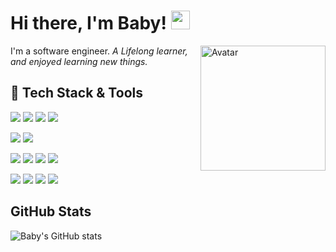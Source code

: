 # Hi there, I'm Baby! <img src="https://raw.githubusercontent.com/MartinHeinz/MartinHeinz/master/wave.gif" width="30px">

<img align='right' src="https://i.ibb.co/FYBVKGy/Maker.png" alt="Avatar" border="0" width="200">

I'm a software engineer. <em> A Lifelong learner, and enjoyed learning new things.</em>


## 🔧 Tech Stack & Tools
![](https://img.shields.io/badge/OS-Macos-informational?style=flat&logo=apple&logoColor=white&color=2bbc8a)
![](https://img.shields.io/badge/Editor-VsCode-informational?style=flat&logo=code&logoColor=white&color=2bbc8a)
![](https://img.shields.io/badge/Editor-XCode-informational?style=flat&logo=xcode&logoColor=white&color=2bbc8a)
![](https://img.shields.io/badge/Editor-AndroidStudio-informational?style=flat&logo=androidstudio&logoColor=white&color=2bbc8a)

![](https://img.shields.io/badge/Code-Flutter_Dart-informational?style=flat&logo=flutter&logoColor=white&color=2bbc8a)
![](https://img.shields.io/badge/Code-SwiftUI-informational?style=flat&logo=swift&logoColor=white&color=2bbc8a)

![](https://img.shields.io/badge/Code-Ruby_Rails-informational?style=flat&logo=ruby&logoColor=white&color=2bbc8a)
![](https://img.shields.io/badge/Code-Python_Flask-informational?style=flat&logo=flask&logoColor=white&color=2bbc8a)
![](https://img.shields.io/badge/Code-Golang-informational?style=flat&logo=go&logoColor=white&color=2bbc8a)
![](https://img.shields.io/badge/Code-PHP_Laravel-informational?style=flat&logo=laravel&logoColor=white&color=2bbc8a)

![](https://img.shields.io/badge/Tools-Travis_CI-informational?style=flat&logo=travisci&logoColor=white&color=2bbc8a)
![](https://img.shields.io/badge/Tools-Postman-informational?style=flat&logo=postman&logoColor=white&color=2bbc8a)
![](https://img.shields.io/badge/Tools-Google_Big_Query-informational?style=flat&logoColor=white&color=2bbc8a)
![](https://img.shields.io/badge/Tools-Firebase-informational?style=flat&logo=firebase&logoColor=white&color=2bbc8a)

## GitHub Stats

![Baby's GitHub stats](https://github-readme-stats.vercel.app/api?username=BabyCattleyaGP&count_private=true&hide=prs,issues,contribs&border_radius=20&show_icons=true&text_color=2bbc8a&icon_color=000000&title_color=000000)
